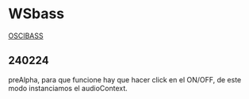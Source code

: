 # WSbass
[OSCIBASS](https://hacer1massana.github.io/WSbass/)


## 240224
preAlpha, para que funcione hay que hacer click en el ON/OFF, de este modo instanciamos el audioContext.

